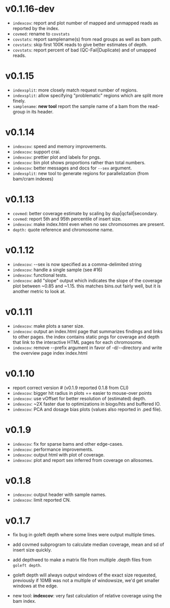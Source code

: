 v0.1.16-dev
===========
+ `indexcov`: report and plot number of mapped and unmapped reads as reported by the index.
+ `covmed`: rename to `covstats`
+ `covstats`: report samplename(s) from read groups as well as bam path.
+ `covstats`: skip first 100K reads to give better estimates of depth.
+ `covstats`: report percent of bad (QC-Fail|Duplicate) and of umapped reads.


v0.1.15
=======
+ `indexsplit`: more closely match request number of regions.
+ `indexsplit`: allow specifying "problematic" regions which are split more finely.
+ `samplename`: **new tool** report the sample name of a bam from the read-group in its header.

v0.1.14
=======
+ `indexcov`: speed and memory improvements.
+ `indexcov`: support crai.
+ `indexcov`: prettier plot and labels for pngs.
+ `indexcov`: bin plot shows proportions rather than total numbers.
+ `indexcov`: better messages and docs for `--sex` argument.
+ `indexsplit`: new tool to generate regions for parallelization (from bam/cram indexes)

v0.1.13
=======
+ `covmed`: better coverage estimate by scaling by dup|qcfail|secondary.
+ `covmed`: report 5th and 95th percentile of insert size.
+ `indexcov`: make index.html even when no sex chromosomes are present.
+ `depth:` quote reference and chromosome name.

v0.1.12
=======
+ `indexcov`: --sex is now specified as a comma-delimited string
+ `indexcov`: handle a single sample (see #16)
+ `indexcov`: functional tests.
+ `indexcov`: add "slope" output which indicates the slope of the coverage plot between ~0.85 and ~1.15.
              this matches bins.out fairly well, but it is another metric to look at.

v0.1.11
=======
+ `indexcov`: make plots a saner size.
+ `indexcov`: output an index.html page that summarizes findings and links to other pages.
              the index contains static pngs for coverage and depth that link to the interactive
              HTML pages for each chromosome.
+ `indexcov`: remove --prefix argument in favor of -d/--directory and write the overview page index
              index.html


v0.1.10
=======

+ report correct version # (v0.1.9 reported 0.1.8 from CLI)
+ `indexcov`: bigger hit radius in plots == easier to mouse-over points
+ `indexcov`: use vOffset for better resolution of (estimated) depth.
+ `indexcov`: ~2X faster due to optimizations in biogo/hts and buffered IO.
+ `indexcov`: PCA and dosage bias plots (values also reported in .ped file).

v0.1.9
======
+ `indexcov`: fix for sparse bams and other edge-cases.
+ `indexcov`: performance improvements.
+ `indexcov`: output html with plot of coverage.
+ `indexcov`: plot and report sex inferred from coverage on allosomes.

v0.1.8
======
+ `indexcov`: output header with sample names.
+ `indexcov`: limit reported CN.

v0.1.7
======

+ fix bug in goleft depth where some lines were output multiple times.
+ add covmed subprogram to calculate median coverage, mean and sd of insert size quickly.
+ add depthwed to make a matrix file from multiple .depth files from `goleft depth`.
+ goleft depth will always output windows of the exact size requested, previously
  if 10MB was not a multiple of windowsize, we'd get smaller windows at the edge.

+ new tool: **indexcov**: very fast calculation of relative coverage using the bam index.
